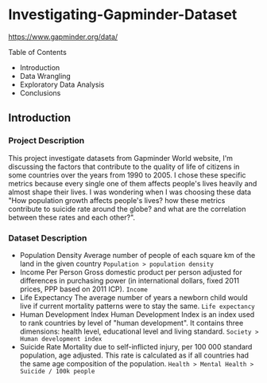 # Investigating-Gapminder-Dataset
https://www.gapminder.org/data/

Table of Contents
- Introduction
- Data Wrangling
- Exploratory Data Analysis
- Conclusions

## Introduction

### Project Description
This project investigate datasets from Gapminder World website, I'm discussing the factors that contribute to the quality of life of citizens in some countries over the years from 1990 to 2005. I chose these specific metrics because every single one of them affects people's lives heavily and almost shape their lives. I was wondering when I was choosing these data "How population growth affects people's lives? how these metrics contribute to suicide rate around the globe? and what are the correlation between these rates and each other?".

### Dataset Description
- Population Density Average number of people of each square km of the land in the given country `Population > population density`
- Income Per Person Gross domestic product per person adjusted for differences in purchasing power (in international dollars, fixed 2011 prices, PPP based on 2011 ICP). `Income`
- Life Expectancy The average number of years a newborn child would live if current mortality patterns were to stay the same. `Life expectancy`
- Human Development Index Human Development Index is an index used to rank countries by level of "human development". It contains three dimensions: health level, educational level and living standard. `Society > Human development index`
- Suicide Rate Mortality due to self-inflicted injury, per 100 000 standard population, age adjusted. This rate is calculated as if all countries had the same age composition of the population. `Health > Mental Health > Suicide / 100k people`
